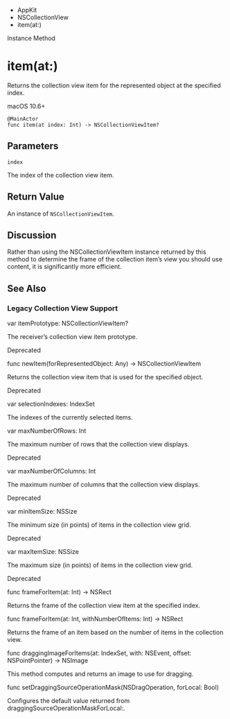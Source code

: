 

- AppKit
- NSCollectionView
-  item(at:) 

Instance Method

# item(at:)

Returns the collection view item for the represented object at the specified index.

macOS 10.6+

``` source
@MainActor
func item(at index: Int) -> NSCollectionViewItem?
```

## Parameters 

`index`  

The index of the collection view item.

## Return Value

An instance of `NSCollectionViewItem`.

## Discussion

Rather than using the NSCollectionViewItem instance returned by this method to determine the frame of the collection item’s view you should use content, it is significantly more efficient.

## See Also

### Legacy Collection View Support

var itemPrototype: NSCollectionViewItem?

The receiver’s collection view item prototype.

Deprecated

func newItem(forRepresentedObject: Any) -> NSCollectionViewItem

Returns the collection view item that is used for the specified object.

Deprecated

var selectionIndexes: IndexSet

The indexes of the currently selected items.

var maxNumberOfRows: Int

The maximum number of rows that the collection view displays.

Deprecated

var maxNumberOfColumns: Int

The maximum number of columns that the collection view displays.

Deprecated

var minItemSize: NSSize

The minimum size (in points) of items in the collection view grid.

Deprecated

var maxItemSize: NSSize

The maximum size (in points) of items in the collection view grid.

Deprecated

func frameForItem(at: Int) -> NSRect

Returns the frame of the collection view item at the specified index.

func frameForItem(at: Int, withNumberOfItems: Int) -> NSRect

Returns the frame of an item based on the number of items in the collection view.

func draggingImageForItems(at: IndexSet, with: NSEvent, offset: NSPointPointer) -> NSImage

This method computes and returns an image to use for dragging.

func setDraggingSourceOperationMask(NSDragOperation, forLocal: Bool)

Configures the default value returned from draggingSourceOperationMaskForLocal:.

